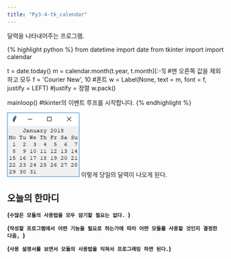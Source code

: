 ```yaml
---
title: "Py3-4-tk_calendar"
---
```

달력을 나타내어주는 프로그램.

{% highlight python %}
from datetime import date
from tkinter import
import calendar

t = date.today()
m = calendar.month(t.year, t.month)[:-1]    #맨 오른쪽 값을 제외하고 모두
f = 'Courier New', 10 #폰트
w = Label(None, text = m, font = f, justify = LEFT) #justify = 정렬
w.pack()

mainloop()  #tkinter의 이벤트 루프를 시작합니다.
{% endhighlight %}

![Py3-tk_calendar](images/tk_calendar.PNG)
이렇게 당일의 달력이 나오게 된다.

## 오늘의 한마디

**(`수많은 모듈의 사용법을 모두 암기할 필요는 없다. `)**

**(`작성할 프로그램에서 어떤 기능을 필요로 하는가에 따라 어떤 모듈를 사용할 것인지 결정한 다음, `)**

**(`사용 설명서를 보면서 모듈의 사용법을 익혀서 프로그래밍 하면 된다.`)**